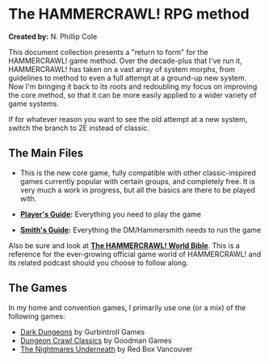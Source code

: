 # The HAMMERCRAWL! RPG method  

**Created by:** N. Phillip Cole

This document collection presents a "return to form" for the HAMMERCRAWL! game method. Over the decade-plus that I've run it, HAMMERCRAWL! has taken on a vast array of system morphs, from guidelines to method to even a full attempt at a ground-up new system. Now I'm bringing it back to its roots and redoubling my focus on improving the core method, so that it can be more easily applied to a wider variety of game systems.

If for whatever reason you want to see the old attempt at a new system, switch the branch to 2E instead of classic.


## The Main Files

*  This is the new core game, fully compatible with other classic-inspired games currently popular with certain groups, and completely free. It is very much a work in progress, but all the basics are there to be played with.

* **[Player's Guide](./hc_rules_player.md):** Everything you need to play the game
* **[Smith's Guide](./hc_rules_smith.md):** Everything the DM/Hammersmith needs to run the game

Also be sure and look at **[The HAMMERCRAWL! World Bible](./hc_world_bible.md)**. This is a reference for the ever-growing official game world of HAMMERCRAWL! and its related podcast should you choose to follow along.


## The Games

In my home and convention games, I primarily use one (or a mix) of the following games:

* [Dark Dungeons](http://www.drivethrurpg.com/product/177410/Dark-Dungeons) by Gurbintroll Games
* [Dungeon Crawl Classics](http://goodman-games.com/dungeon-crawl-classics-rpg/) by Goodman Games
* [The Nightmares Underneath](https://redboxvancouver.wordpress.com/2016/11/14/the-nightmares-underneath-rpg/) by Red Box Vancouver

